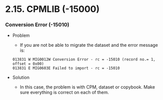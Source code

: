 # 2.15. CPMLIB \(-15000\)

### Conversion Error (-15010)
* Problem 
  * If you are not be able to migrate the dataset and the error message is:
  ```
  013831 W MIG0012W Conversion Error - rc = -15010 (record no.= 1, offset = 0x00)
  013831 E MIG0603E Failed to import - rc = -15010 
  ```
 
* Solution 
  * In this case, the problem is with CPM, dataset or copybook. Make sure everything is correct on each of them.


